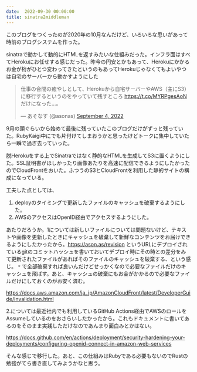 ```yaml
---
date:  2022-09-30 00:00:00
title: sinatra2middleman
---
```

このブログをつくったのが2020年の10月なんだけど、いろいろな思いがあって時前のブログシステムを作った。

sinatraで動かして動的にHTMLを返すみたいな仕組みだった。インフラ面はすべてHerokuにお任せする感じだった。昨今の円安とかもあって、Herokuにかかるお金が桁がひとつ変わってきたというのもあってHerokuじゃなくてもよいやつは自宅のサーバーから動かすようにした

<blockquote class="twitter-tweet"><p lang="ja" dir="ltr">仕事の合間の癒やしとして、Herokuから自宅サーバーやAWS（主にS3）に移行するというのをやっていて残すところ <a href="https://t.co/MYRPgesAoN">https://t.co/MYRPgesAoN</a> だけになった...。</p>&mdash; あそなす (@asonas) <a href="https://twitter.com/asonas/status/1566465445838090240?ref_src=twsrc%5Etfw">September 4, 2022</a></blockquote> <script async src="https://platform.twitter.com/widgets.js" charset="utf-8"></script>

9月の頭ぐらいから始めて最後に残っていたこのブログだけがずっと残っていた。RubyKaigi中にでも片付けてしまおうかと思ったけどトークに集中していたら一瞬で過ぎ去っていった。

脱Herokuをする上でSinatraではなく静的なHTMLを生成してS3に置くようにした。SSL証明書がほしかったり画像あたりを高速に配信できるようにしたかったのでCloudFrontをおいた。ふつうのS3とCloudFrontを利用した静的サイトの構成になっている。

工夫した点としては、

1. deployのタイミングで更新したファイルのキャッシュを破棄するようにした。
2. AWSのアクセスはOpenID経由でアクセスするようにした。

あたりだろうか。1については新しいファイルについては問題ないけど、テキストや画像を更新したときにキャッシュを破棄して新鮮なコンテンツをお届けできるようにしたかったから。https://ason.as/revision というURLにデプロイされているgitのコミットハッシュを書いておいてデプロイ時にその時との差分をみて更新されたファイルがあればそのファイルのキャッシュを破棄する、という感じ。 `*` で全部破棄すれば良いんだけどせっかくなので必要なファイルだけのキャッシュを飛ばす。あと、キャッシュの破棄にもお金がかかるので必要なファイルだけにしておくのがお安く済む。

https://docs.aws.amazon.com/ja_jp/AmazonCloudFront/latest/DeveloperGuide/Invalidation.html

2.については最近社内でも利用しているGitHub Actions経由でAWSのロールをAssumeしているのをおさらいしたかったから。これもドキュメントに書いてあるのをそのまま実践しただけなのであんまり面白みとかはない。

https://docs.github.com/en/actions/deployment/security-hardening-your-deployments/configuring-openid-connect-in-amazon-web-services

そんな感じで移行した。あと、この仕組みはRubyである必要もないのでRustの勉強がてら書き直してみようかなと思う。
